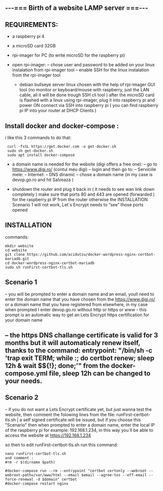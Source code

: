 ## ---=== Birth of a website LAMP server ===---

                          
                               
                               
                               
                               
                               
## REQUIREMENTS:

- a raspberry pi 4
- a microSD card 32GB
- rpi-imager for PC (to write microSD for the raspberry pi)


- open rpi-imager:
    – chose user and password to be added on your linux instalation from rpi-imager tool
    – enable SSH for the linux instalation from the rpi-imager tool
    - debian bullseye server linux chosen with the help of rpi-imager GUI tool (no monitor or keyboard/mouse with raspberry, just the LAN cable, all it will be done trough SSH cli tool )
after the microSD card is flashed with a linux using rpi-imager, plug it into raspberry pi and power ON
connect via SSH into raspberry pi ( you can find raspberry pi IP into your router at DHCP Clients )

## Install docker and docker-compose :

i like this 3 commands to do that:
```
 curl -fsSL https://get.docker.com -o get-docker.sh
 sudo sh get-docker.sh
 sudo apt install docker-compose
 ```
- a domain name is needed for the website (digi offers a free one):
    – go to https://www.digi.ro/ (contul meu digi)
    – login and then go to:
        – Serviciile mele:
            – Internet:
                – DNS dinamic
                    – chose a domain name (in my case is devop.go.ro and hit Salveaza )

- shutdown the router and plug it back in ( it needs to see wan link down completely )
make sure that ports 80 and 443 are opened (forwarded ) for the raspberry pi IP from the router otherwise the INSTALLATION Scenario 1 will not work, Let`s Encrypt needs to “see” those ports opened

## INSTALLATION

commands:
```
mkdir website
cd website
git clone https://github.com/acidutzu/docker-wordpress-nginx-certbot-mariadb.git
cd docker-wordpress-nginx-certbot-mariadb
sudo sh runFirst-certbot-tls.sh 
```

## Scenario 1
– you will be prompted to enter a domain name and an email, youll need to enter the domain name that you have chosen from the https://www.digi.ro/ or a domain name that you have registered from elsewhere, in my case when prompted I enter devop.go.ro without http or https or www - this prompt is an automatic way to get an Lets Encrypt https certification for your domain name

– the https DNS challange certificate is valid for 3 months but it will automaticaly renew itself, thanks to the command:
entrypoint: "/bin/sh -c 'trap exit TERM; while :; do certbot renew; sleep 12h & wait $${!}; done;'"
from the docker-compose.yml file, sleep 12h can be changed to your needs.
-----------------------------------------------------------------------------------------

## Scenario 2
– if you do not want a Lets Encrypt certificate yet, but just wanna test the website, then comment the folowing lines from the file: runFirst-certbot-tls.sh | a self signed certificate will be issued, but if you choose this "Scenario" then when prompted to enter a domain name, enter the local IP of the raspberry pi for example: 192.168.1.234, in this way you`ll be able to access the website at https://192.168.1.234

so then to edit runFirst-certbot-tls.sh run this command:
```
nano runFirst-certbot-tls.sh
and comment :
#rm -r $(dirname $path)

#docker-compose run --rm --entrypoint "certbot certonly --webroot --webroot-path=/var/www/html --email $email --agree-tos --eff-email --force-renewal -d $domain" certbot
#docker-compose restart nginx                               
```

